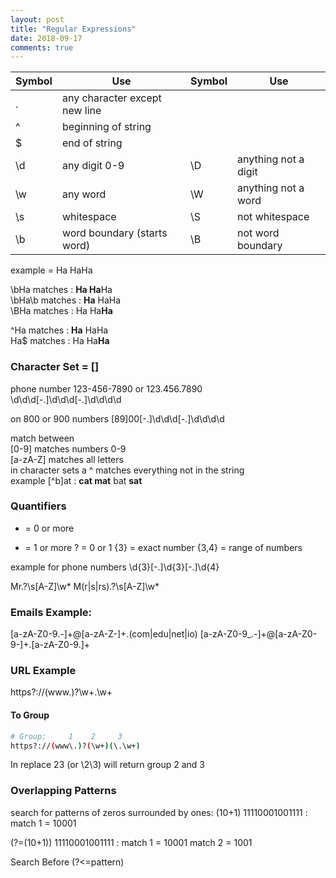 ```yaml
---
layout: post
title: "Regular Expressions"
date: 2018-09-17
comments: true
---
```


| Symbol  | Use                            | Symbol | Use                     | 
| ------- | ------------------------------ | ------ | ----------------------  |
| .       | any character except new line  |
| ^       | beginning of string            |
| $       | end of string                  |
| \d      | any digit 0-9                  | \D     | anything not a digit    |
| \w      | any word                       | \W     | anything not a word     |
| \s      |  whitespace                    | \S     | not whitespace          |
| \b      |  word boundary (starts word)   | \B     | not word boundary       |

example = Ha HaHa  

\bHa matches     : **Ha Ha**Ha  
\bHa\b matches : **Ha** HaHa  
\BHa matches     : Ha Ha**Ha**  

^Ha matches : **Ha** HaHa  
Ha$ matches : Ha Ha**Ha**

### Character Set = []

phone number 123-456-7890 or 123.456.7890  
\d\d\d[-.]\d\d\d[-.]\d\d\d\d

on 800 or 900 numbers
[89]00[-.]\d\d\d[-.]\d\d\d\d

match between  
[0-9] matches numbers 0-9  
[a-zA-Z] matches all letters  
in character sets a ^ matches everything  not in the string  
example [^b]at : **cat mat** bat **sat**

### Quantifiers

* = 0 or more
+ = 1 or more
? = 0 or 1
{3} = exact number
{3,4} = range of numbers

example for phone numbers
\d{3}[-.]\d{3}[-.]\d{4}

Mr\.?\s[A-Z]\w*
M(r|s|rs)\.?\s[A-Z]\w*

### Emails Example:

[a-zA-Z0-9.-]+@[a-zA-Z-]+\.(com|edu|net|io)
[a-zA-Z0-9_.-]+@[a-zA-Z0-9-]+\.[a-zA-Z0-9.]+

### URL Example

https?://(www\.)?\w+\.\w+

#### To Group

```bash
# Group:     1    2     3
https?://(www\.)?(\w+)(\.\w+)
```

In replace $2$3 (or \2\3) will return group 2 and 3

### Overlapping Patterns

search for patterns of zeros surrounded by ones:
(10+1)
11110001001111 : match 1 = 10001

(?=(10+1))
11110001001111 : match 1 = 10001 match 2 = 1001

Search Before (?<=pattern)